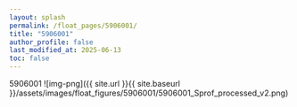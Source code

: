 ```yaml
---
layout: splash
permalink: /float_pages/5906001/
title: "5906001"
author_profile: false
last_modified_at: 2025-06-13
toc: false
---
```

 
5906001
![img-png]({{ site.url }}{{ site.baseurl }}/assets/images/float_figures/5906001/5906001_Sprof_processed_v2.png)